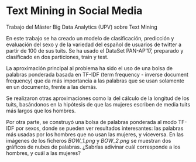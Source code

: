 # Text Mining in Social Media
Trabajo del Máster Big Data Analytics (UPV) sobre Text Mining

En este trabajo se ha creado un modelo de clasificación, predicción y evaluación del sexo y de la variedad del español de usuarios de twitter a partir de 100 de sus tuits. Se ha usado el DataSet PAN-AP’17, preparado y clasificado en dos particiones, train y test. 

La aproximación principal al problema ha sido el uso de una bolsa de palabras ponderada basada en TF-IDF (term frequency - inverse document frequency) que da más importancia a las palabras que se usan solamente en un documento, frente a las demás.

Se realizaron otras aproximaciones como la del cálculo de la longitud de los tuits, basándonos en la hipótesis de que las mujeres escriben de media tuits más largos que los hombres. 

Por otra parte, se construyó una bolsa de palabras ponderada al modo TF-IDF por sexos, donde se pueden ver resultados interesantes: las palabras más usadas por los hombres que no usan las mujeres, y viceversa. En las imágenes de los ficheros *BOW_1.png* y *BOW_2.png* se muestran dos gráficos de nubes de palabras. ¿Sabrías adivinar cuál corresponde a los hombres, y cuál a las mujeres?
